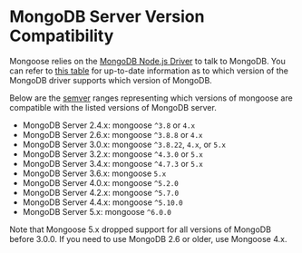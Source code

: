 # MongoDB Server Version Compatibility

Mongoose relies on the [MongoDB Node.js Driver](http://mongodb.github.io/node-mongodb-native/) to talk to MongoDB. 
You can refer to [this table](https://docs.mongodb.com/ecosystem/drivers/driver-compatibility-reference/#node-js-driver-compatibility) for up-to-date information as to which version of the MongoDB driver supports which version of MongoDB.

Below are the [semver](http://semver.org/) ranges representing which versions of mongoose are compatible with the listed versions of MongoDB server.

* MongoDB Server 2.4.x: mongoose `^3.8` or `4.x`
* MongoDB Server 2.6.x: mongoose `^3.8.8` or `4.x`
* MongoDB Server 3.0.x: mongoose `^3.8.22`, `4.x`, or `5.x`
* MongoDB Server 3.2.x: mongoose `^4.3.0` or `5.x`
* MongoDB Server 3.4.x: mongoose `^4.7.3` or `5.x`
* MongoDB Server 3.6.x: mongoose `5.x`
* MongoDB Server 4.0.x: mongoose `^5.2.0`
* MongoDB Server 4.2.x: mongoose `^5.7.0`
* MongoDB Server 4.4.x: mongoose `^5.10.0`
* MongoDB Server 5.x: mongoose `^6.0.0`

Note that Mongoose 5.x dropped support for all versions of MongoDB before 3.0.0. If you need to use MongoDB 2.6 or older, use Mongoose 4.x.